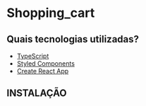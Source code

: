 # Shopping_cart


## Quais tecnologias utilizadas?

- [TypeScript](https://www.typescriptlang.org/)
- [Styled Components](https://styled-components.com/)
- [Create React App](https://create-react-app.dev/)


## INSTALAÇÃO
